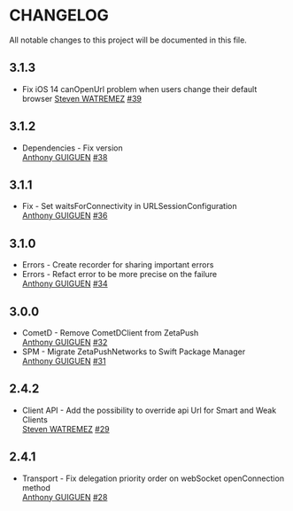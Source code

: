 # CHANGELOG
All notable changes to this project will be documented in this file.

## 3.1.3
* Fix iOS 14 canOpenUrl problem when users change their default browser
[Steven WATREMEZ](https://github.com/StevenWatremez)
[#39](https://github.com/Insurlytech/zetapush-swift/pull/40)

## 3.1.2
* Dependencies - Fix version  
[Anthony GUIGUEN](https://github.com/anthonyGuiguen)
[#38](https://github.com/Insurlytech/zetapush-swift/pull/38)

## 3.1.1
* Fix - Set waitsForConnectivity in URLSessionConfiguration  
[Anthony GUIGUEN](https://github.com/anthonyGuiguen)
[#36](https://github.com/Insurlytech/zetapush-swift/pull/36)

## 3.1.0
* Errors - Create recorder for sharing important errors  
* Errors - Refact error to be more precise on the failure  
[Anthony GUIGUEN](https://github.com/anthonyGuiguen)
[#34](https://github.com/Insurlytech/zetapush-swift/pull/34)

## 3.0.0
* CometD - Remove CometDClient from ZetaPush  
[Anthony GUIGUEN](https://github.com/anthonyGuiguen)
[#32](https://github.com/Insurlytech/zetapush-swift/pull/32)
* SPM - Migrate ZetaPushNetworks to Swift Package Manager  
[Anthony GUIGUEN](https://github.com/anthonyGuiguen)
[#31](https://github.com/Insurlytech/zetapush-swift/pull/31)

## 2.4.2
* Client API - Add the possibility to override api Url for Smart and Weak Clients  
[Steven WATREMEZ](https://github.com/StevenWatremez)
[#29](https://github.com/Insurlytech/zetapush-swift/pull/29)

## 2.4.1
* Transport - Fix delegation priority order on webSocket openConnection method  
[Anthony GUIGUEN](https://github.com/anthonyGuiguen)
[#28](https://github.com/Insurlytech/zetapush-swift/pull/28)
